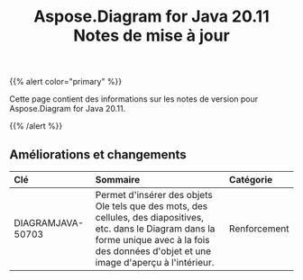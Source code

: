 ﻿---
title: Aspose.Diagram for Java 20.11 Notes de mise à jour
type: docs
weight: 9
url: /fr/java/aspose-diagram-for-java-20-11-release-notes/
---
{{% alert color="primary" %}}

Cette page contient des informations sur les notes de version pour Aspose.Diagram for Java 20.11.

{{% /alert %}}
## **Améliorations et changements**  ##

|**Clé**|**Sommaire**|**Catégorie**|
|:- |:- |:- |
|DIAGRAMJAVA-50703|Permet d'insérer des objets Ole tels que des mots, des cellules, des diapositives, etc. dans le Diagram dans la forme unique avec à la fois des données d'objet et une image d'aperçu à l'intérieur.|Renforcement|

